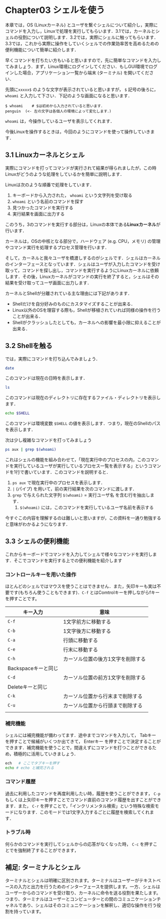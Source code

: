 # Chapter03 シェルを使う

本章では，OS (Linuxカーネル) とユーザを繋ぐシェルについて紹介し，実際にコマンドを入力し，Linuxで処理を実行してもらいます．3.1では，カーネルとシェルの役割について説明します．3.2では，実際にシェルに触ってもらいます．3.3では，これから実際に操作をしていくシェルでの作業効率苦を高めるための便利機能について簡単に紹介します．

早くコマンドを打ちたい方もいると思いますので，先に簡単なコマンドを入力してみましょう．まず，Linux環境にログインしてください．もしGUI環境でログインした場合，アプリケーション一覧から端末 (ターミナル) を開いてください．

先頭に`xxxxx$` のような文字が表示されていると思いますが， `$` 記号の後ろに， `whoami` と入力して下さい．下記のような画面になると思います．

```
$ whoami    # $は初めから入力されていると思います．
penguin  (<- 左の文字は各個人の環境によって変化します．)
```

`whoami` は，今操作しているユーザを表示してくれます．

今後Linuxを操作するときは，今回のようにコマンドを使って操作していきます．

## 3.1 Linuxカーネルとシェル

実際にコマンドを打ってコマンドが実行されて結果が得られましたが，この時Linuxがどうのような処理をしているかを簡単に説明します．

Linuxは次のような順番で処理をしています．

1. キーボードから入力された， `whoami` という文字列を受け取る
2. `whoami` という名前のコマンドを探す
3. 見つかったコマンドを実行する
4. 実行結果を画面に出力する

このうち，3のコマンドを実行する部分は，Linuxの本体である**Linuxカーネル**が行います．

カーネルは，OSの中核となる部分で，ハードウェア (e.g. CPU，メモリ) の管理やコマンド実行を処理するプロセス管理を行います．

そして，カーネルと我々ユーザを橋渡しするのがシェルです．シェルはカーネルのインターフェースとなっています．シェルはユーザが入力したコマンドを受け取って，コマンドを探し出し，コマンドを実行するようにLinuxカーネルに依頼します．その後，Linuxカーネルがコマンドの実行を終了すると，シェルはその結果を受け取ってユーザ画面に出力します．

カーネルとShellが分離されている主な理由には下記があります．

- Shellだけを自分好みのものにカスタマイズすることが出来る．
- Linux以外のOSを理容する際も，Shellが移植されていれば同様の操作を行うことが出来る．
- Shellがクラッシュしたとしても，カーネルへの影響を最小限に抑えることが出来る．

## 3.2 Shellを触る

では，実際にコマンドを打ち込んでみましょう．

```bash
date
```

このコマンドは現在の日時を表示します．

```bash
ls
```

このコマンドは現在のディレクトリに存在するファイル・ディレクトリを表示します．

```bash
echo $SHELL
```

このコマンドは環境変数 `$SHELL` の値を表示します．つまり，現在のShellのパスを表示します．

次は少し複雑なコマンドを打ってみましょう

```bash
ps aux | grep $(whoami)
```

これはシェルの機能を組み合わせて，「現在実行中のプロセスの内，このコマンドを実行しているユーザが実行しているプロセス一覧を表示する」というコマンドを1行で書いています．このコマンドを説明すると．

1. `ps aux` で現在実行中のプロセスを表示します．
2. `|` (パイプ) を用いて，前の実行結果を次のコマンドに渡します．
3. `grep` で与えられた文字列 `$(whoami)` = 実行ユーザ名 を含む行を抽出します．
    1. `$(whoami)` には，このコマンドを実行しているユーザ名前を表示する

今すぐこの内容を理解するのは難しいと思いますが，この資料を一通り勉強すると意味がわかるようになります．

## 3.3 シェルの便利機能

これからキーボードでコマンドを入力してシェルで様々なコマンドを実行します．そこでコマンドを実行する上での便利機能を紹介します

### コントロールキーを用いた操作

ほとんどのシェルではマウスを使うことはできません．また，矢印キーも実は不要です(もちろん使うこともできます)．`C-f` とはComtrolキーを押しながらfキーを押すことです。

| キー入力 | 意味 |
| --- | --- |
| `C-f` | 1文字前方に移動する |
| `C-b` | 1文字後方に移動する |
| `C-a` | 行頭に移動する |
| `C-e`  | 行末に移動する |
| `C-h`  | カーソル位置の後方1文字を削除する
Backspaceキーと同じ |
| `C-d`  | カーソル位置の前方1文字を削除する
Deleteキーと同じ |
| `C-k` | カーソル位置から行末まで削除する |
| `C-u`  | カーソル位置から行頭まで削除する |
|  |  |

### 補完機能

シェルには補完機能が備わってます．途中までコマンドを入力して， Tabキー を押すことで候補がいくつか出てきて， Enterキー を押すことで決定することができます．補完機能を使うことで，間違えずにコマンドを打つことができるため，積極的に活用していきましょう．

```bash
ech   # ここでタブキーを押す
echo # echo と補完される
```

### コマンド履歴

過去に利用したコマンドを再度利用したい時，履歴を使うことができます， `C-p` もしくは上矢印キーを押すことでコマンド直前のコマンド履歴を出すことができます．また， `C-r` を押すことで，「インクリメンタル検索」という特殊な検索モードになります．このモードでは1文字入力するごとに履歴を検索してくれます．

### トラブル時

何らかのコマンドを実行してシェルからの応答がなくなった時， `C-c` を押すことでを強制終了することができます，

## 補足: ターミナルとシェル

ターミナルとシェルは明確に区別されます。ターミナルはユーザーがテキストベースの入力と出力を行うためのインターフェースを提供します。一方、シェルはユーザーからのコマンドを受け取り、カーネルに命令を送る役割を果たします。つまり、ターミナルはユーザーとコンピューターとの間のコミュニケーションチャネルであり、シェルはそのコミュニケーションを解釈し、適切な操作を行う役割を持っています。